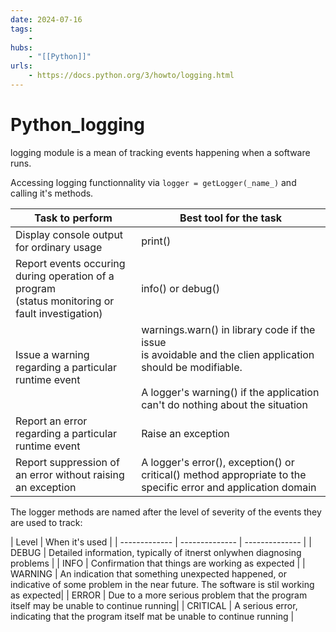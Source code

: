 ```yaml
---
date: 2024-07-16
tags:
    -
hubs:
    - "[[Python]]"
urls:
    - https://docs.python.org/3/howto/logging.html
---
```


# Python_logging 

logging module is a mean of tracking events happening when a software runs.

Accessing logging functionnality via ```logger = getLogger(_name_)``` and calling it's methods.

| Task to perform | Best tool for the task |
| ------------- | --------------  |
| Display console output for ordinary usage  | print() |
| Report events occuring during operation of a program <br> (status monitoring or fault investigation) | info() or debug() |
| Issue a warning regarding a particular runtime event | warnings.warn() in library code if the issue <br> is avoidable and the clien application should be modifiable.<br><br> A logger's warning() if the application can't do nothing about the situation|
| Report an error regarding a particular runtime event | Raise an exception |
| Report suppression of an error without raising an exception | A logger's error(), exception() or critical() method appropriate to the specific error and application domain |

The logger methods are named after the level of severity  of the events they are used to track:

| Level | When it's used  |
| ------------- | -------------- | -------------- |
| DEBUG | Detailed information, typically of itnerst onlywhen diagnosing problems | 
| INFO | Confirmation that things are working as expected | 
| WARNING | An indication that something unexpected happened, or indicative of some problem in the near future. The software is stil working as expected| 
| ERROR | Due to a more serious problem that the program itself may be unable to continue running| 
| CRITICAL | A serious error, indicating that the program itself mat be unable to continue running | 


